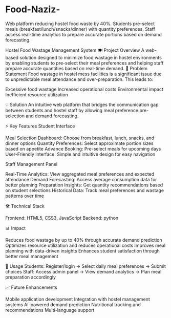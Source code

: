 # Food-Naziz-
Web platform reducing hostel food waste by 40%. Students pre-select meals (breakfast/lunch/snacks/dinner) with quantity preferences. Staff access real-time analytics to prepare accurate portions based on demand forecasting. 

Hostel Food Wastage Management System
🍽️ Project Overview
A web-based solution designed to minimize food wastage in hostel environments by enabling students to pre-select their meal preferences and helping staff prepare accurate quantities based on real-time demand.
🎯 Problem Statement
Food wastage in hostel mess facilities is a significant issue due to unpredictable meal attendance and over-preparation. This leads to:

Excessive food wastage
Increased operational costs
Environmental impact
Inefficient resource utilization

💡 Solution
An intuitive web platform that bridges the communication gap between students and hostel staff by allowing meal preference pre-selection and demand forecasting.

⚡ Key Features
Student Interface

Meal Selection Dashboard: Choose from breakfast, lunch, snacks, and dinner options
Quantity Preferences: Select approximate portion sizes based on appetite
Advance Booking: Pre-select meals for upcoming days
User-Friendly Interface: Simple and intuitive design for easy navigation

Staff Management Panel

Real-Time Analytics: View aggregated meal preferences and expected attendance
Demand Forecasting: Access average consumption data for better planning
Preparation Insights: Get quantity recommendations based on student selections
Historical Data: Track meal preferences and wastage patterns over time

🛠️ Technical Stack

Frontend: HTML5, CSS3, JavaScript
Backend: python


📊 Impact

Reduces food wastage by up to 40% through accurate demand prediction
Optimizes resource utilization and reduces operational costs
Improves meal planning with data-driven insights
Enhances student satisfaction through better meal management


🔧 Usage
Students: Register/login → Select daily meal preferences → Submit choices
Staff: Access admin panel → View demand analytics → Plan meal preparation accordingly

📈 Future Enhancements

Mobile application development
Integration with hostel management systems
AI-powered demand prediction
Nutritional tracking and recommendations
Multi-language support
